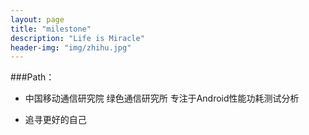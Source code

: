 ```yaml
---
layout: page
title: "milestone"
description: "Life is Miracle"
header-img: "img/zhihu.jpg"
---
```



###Path：


- 中国移动通信研究院 绿色通信研究所 专注于Android性能功耗测试分析

- 追寻更好的自己






